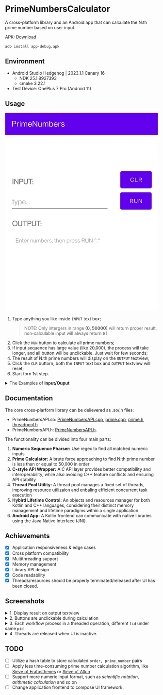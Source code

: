 # PrimeNumbersCalculator

A cross-platform library and an Android app that can calculate the N:th prime number based on user input.

APK: [Download](https://github.com/dchen23/PrimeNumbersCalculator/releases/download/v0.1/app-debug.apk)

```
adb install app-debug.apk
```

## Environment
- Android Studio Hedgehog | 2023.1.1 Canary 16
  - NDK 25.1.8937393
  - cmake 3.22.1
- Test Device: OnePlus 7 Pro (Android 11)
 
## Usage

![main ui](imags/main_ui.jpg)

1. Type anything you like inside `INPUT` text box;
   > NOTE: Only intergers in range **(0, 50000]** will return proper result, non-calculable input will always return **`0`** !
3. Click the `RUN` button to calculate all prime numbers;
4. If input sequence has large value (like 20,000), the process will take longer, and all button will be unclickable. Just wait for few seconds;
5. The result of N:th prime numbers will display on the `OUTPUT` textview;
6. Click the `CLR` buttorn, both the `INPUT` text box and `OUTPUT` textview will reset;
7. Start forn 1st step.



<details>
<summary>The Examples of <b>Input/Ouput</b> </summary>

- Sample Input #1
  ```
  Hello 2, 4, 7.5
  ```
- Sample Output #1
  ```
  3, 7, 17
  ```
- Sample Input #2
  ```
  0 1 -10 +34.5 12000
  ```
- Sample Output #2
  ```
  0, 2, 0, 139, 128189
  ```
- Sample Input #3
  ```
  -+abc123 #$-345 7 "!$+50000 50001
  ```
- Sample Output #3
  ```
  677, 0, 17, 611953, 0
  ```

</details>


## Documentation

The core cross-plarform library can be delievered as .so/.h files:
- PrimeNumbersAPI.so: [PrimeNumbersAPI.cpp](app/src/main/cpp/PrimeNumbersAPI.cpp), [prime.cpp](app/src/main/cpp/prime.cpp), [prime.h](app/src/main/cpp/prime.h), [threadpool.h](app/src/main/cpp/threadpool.h)
- PrimeNumbersAPI.h: [PrimeNumbersAPI.h](app/src/main/cpp/PrimeNumbersAPI.h).

The functionality can be divided into four main parts:
1. **Numeric Sequence Pharser:** Use regex to find all matched numeric inputs
2. **Prime Calculator:** A brute force approaching to find N:th prime number is less than or equal to 50,000 in order
3. **C-style API Wrapper:** A C API layer provides better compatibility and interoperability, while also avoiding C++ feature conflicts and ensuring API stability
4. **Thread Pool Utility:** A thread pool manages a fixed set of threads, improving resource utilizaion and enbaling efficient concurrent task execution
5. **Hybird Lifetime Control:** An objects and resources manager for both Kotlin and C++ languages, considering their distinct memory management and lifetime paradigms within a single application
6. **Android App:** A Kotlin frontend can communicate with native libraries using the Java Native Interface (JNI).

## Achievements

- [X] Application responsiveness & edge cases
- [X] Cross platform compatibility
- [X] Multithreading support
- [X] Memory management
- [X] Library API design
- [X] Code readability
- [X] Threads/resources should be properly terminated/released after UI has been closed.

## Screenshots

<details>
<summary> 1. Display result on output textview </summary>

![main ui](imags/result.jpg)

</details>

<details>
<summary> 2. Buttons are unclickable during calculation </summary>

![main ui](imags/calculating.jpg)

</details>

<details>
<summary> 3. Each workflow process in a threaded operation, different <code>tid</code> under same <code>pid</code> </summary>

![main ui](imags/threading.png)

</details>

<details>
<summary> 4. Threads are released when UI is inactive. </summary>

![main ui](imags/cleaning.png)

</details>

## TODO
- [ ] Utilize a hash table to store calculated `order, prime_number` pairs
- [ ] Apply less time-consuming prime number calculation algorithm, like [Sieve of Eratosthenes](https://en.wikipedia.org/wiki/Sieve_of_Eratosthenes) or [Sieve of Atkin](https://en.wikipedia.org/wiki/Sieve_of_Atkin)
- [ ] Support more numeric input format, such as *scientific notation*, *arithmetic calculation* and so on
- [ ] Change application frontend to compose UI framework.
